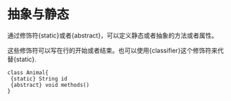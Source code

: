 # 抽象与静态

通过修饰符{static}或者{abstract}，可以定义静态或者抽象的方法或者属性。

这些修饰符可以写在行的开始或者结束。也可以使用{classifier}这个修饰符来代替{static}.

``` puml
class Animal{
 {static} String id
 {abstract} void methods()
}
```